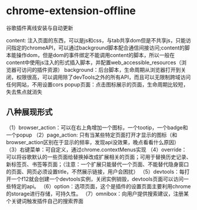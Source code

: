 # chrome-extension-offline
谷歌插件离线安装与自动更新

content: 注入页面的东西，可以是js和css，与tab共享dom但是不共享js，只能访问指定的chromeAPI，可以通过background脚本配合通信间接访问;content的脚本能操作dom，但是dom的事件绑定不能调用content的脚本，所以一般在content中使用js注入的形式插入脚本，并配置web_accessible_resources（浏览器可访问的插件资源）
background：后台脚本，生命周期从浏览器打开到关闭，权限很高，可以调用除了devTools之外的所有API，而且可以无限制跨域访问任何网站，不用设置cors
popup页面：点击图标展示的页面，生命周期比较短，失去焦点就消失

## 八种展现形式
（1）browser_action：可以在右上角增加一个图标，一个tootip，一个badge和一个popup
（2）page_action: 只有当某些特定页面打开才显示的图标（和browser_action区别在于显示的频率，发现api没效果，晚点看看什么原因）
（3）右键菜单：可自定义，通过chrome.contextMenus实现
（4）override：可以将谷歌默认的一些页面给替换掉改成扩展相关的页面；可用于替换历史记录、新标签页、书签等页面；（注意：一个扩展只能替代一个页面、不能替代隐身窗口的页面、网页必须设置title，不然展示链接，用户会困扰）
（5）devtools：每打开一个f12就会创建一个devtools实例，关闭实例销毁，devtools页面可以访问一些特定的api。
（6）option：选项页面，这个是插件的设置页面主要利用chrome的storage进行存储，可持久性。
（7）omnibox：向用户提供搜索建议，注册某个关键词触发插件自己的搜索界面
